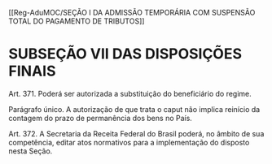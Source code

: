 [[Reg-AduMOC/SEÇÃO I DA ADMISSÃO TEMPORÁRIA COM SUSPENSÃO TOTAL DO PAGAMENTO DE TRIBUTOS]]

# SUBSEÇÃO VII DAS DISPOSIÇÕES FINAIS

Art. 371. Poderá ser autorizada a substituição do beneficiário
do regime.

Parágrafo único. A autorização de que trata o caput não
implica reinício da contagem do prazo de permanência dos
bens no País.

Art. 372. A Secretaria da Receita Federal do Brasil poderá, no
âmbito de sua competência, editar atos normativos para a
implementação do disposto nesta Seção.